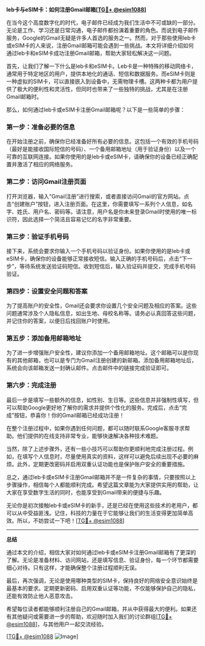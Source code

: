 **leb卡与eSIM卡：如何注册Gmail邮箱[[TG💪+ @esim1088](https://t.me/s/esim1088)]**

在当今这个高度数字化的时代，电子邮件已经成为我们生活中不可或缺的一部分。无论是工作、学习还是日常沟通，电子邮件都扮演着重要的角色。而说到电子邮件服务，Google的Gmail无疑是许多人首选的服务之一。然而，对于那些使用leb卡或eSIM卡的人来说，注册Gmail邮箱可能会遇到一些挑战。本文将详细介绍如何通过leb卡和eSIM卡成功注册Gmail邮箱，帮助大家轻松解决这一问题。

首先，让我们了解一下什么是leb卡和eSIM卡。Leb卡是一种特殊的移动网络卡，通常用于特定地区的用户，提供本地化的通话、短信和数据服务。而eSIM卡则是一种虚拟的SIM卡，可以直接嵌入到设备中，无需物理卡槽。这两种卡都为用户提供了极大的便利性和灵活性，但同时也带来了一些独特的挑战，尤其是在注册Gmail邮箱时。

那么，如何通过leb卡或eSIM卡注册Gmail邮箱呢？以下是一些简单的步骤：

### 第一步：准备必要的信息

在开始注册之前，确保你已经准备好所有必要的信息。这包括一个有效的手机号码（最好是能接收国际短信的号码）、一个备用邮箱地址（用于验证身份）以及一个可靠的互联网连接。如果你使用的是leb卡或eSIM卡，请确保你的设备已经正确配置并激活了相应的网络服务。

### 第二步：访问Gmail注册页面

打开浏览器，输入“Gmail注册”进行搜索，或者直接访问Gmail的官方网站。点击“创建账户”按钮，进入注册页面。在这里，你需要填写一系列个人信息，如名字、姓氏、用户名、密码等。请注意，用户名是你未来登录Gmail时使用的唯一标识符，因此选择一个简洁且容易记忆的名字非常重要。

### 第三步：验证手机号码

接下来，系统会要求你输入一个手机号码以验证身份。如果你使用的是leb卡或eSIM卡，确保你的设备能够正常接收短信。输入正确的手机号码后，点击“下一步”，等待系统发送验证码短信。收到短信后，输入验证码并提交，完成手机号码验证。

### 第四步：设置安全问题和答案

为了提高账户的安全性，Gmail还会要求你设置几个安全问题及相应的答案。这些问题通常涉及个人隐私信息，如出生地、母校名称等。请务必认真回答这些问题，并记住你的答案，以便日后找回账户时使用。

### 第五步：添加备用邮箱地址

为了进一步增强账户安全性，建议你添加一个备用邮箱地址。这个邮箱可以是你现有的其他邮箱，也可以是专门为Gmail注册创建的新邮箱。添加备用邮箱地址后，系统会向该邮箱发送一封确认邮件。点击邮件中的链接完成验证即可。

### 第六步：完成注册

最后一步是填写一些额外的信息，如性别、生日等。这些信息并非强制性填写，但可以帮助Google更好地了解你的需求并提供个性化的服务。完成后，点击“完成”按钮，恭喜你！你的Gmail邮箱已经成功注册！

在整个注册过程中，如果你遇到任何问题，都可以随时联系Google客服寻求帮助。他们提供的在线支持非常专业，能够快速解决各种技术难题。

当然，除了上述步骤外，还有一些小技巧可以帮助你更顺利地完成注册过程。例如，在填写个人信息时，尽量使用真实的资料，这样可以避免后续出现不必要的麻烦。此外，定期更改密码并启用双重认证功能也是保护账户安全的重要措施。

总之，通过leb卡或eSIM卡注册Gmail邮箱并不是一件复杂的事情，只要按照以上步骤操作，相信每个人都能顺利完成。希望这篇文章能为大家提供实用的帮助，让大家在享受数字生活的同时，也能享受到Gmail带来的便捷与乐趣。

无论你是初次接触leb卡或eSIM卡的新手，还是已经在使用这些技术的老用户，都可以从中受益匪浅。记住，科技的力量在于它能够让我们的生活变得更加简单高效。所以，不妨尝试一下吧！[[TG💪+ @esim1088](https://t.me/s/esim1088)]

---

**总结**

通过本文的介绍，相信大家对如何通过leb卡或eSIM卡注册Gmail邮箱有了更深的了解。无论是准备材料、访问网站，还是填写信息、验证身份，每一个环节都需要细心对待。只有这样，才能确保整个注册过程顺利无误。

最后，再次强调，无论是使用哪种类型的SIM卡，保持良好的网络安全意识始终是最基本的要求。定期更新密码、启用双重认证等功能，不仅能够保护自己的隐私，还能有效防止他人恶意攻击。

希望每位读者都能够顺利注册自己的Gmail邮箱，并从中获得最大的便利。如果还有其他疑问或需要进一步的帮助，欢迎随时加入我们的讨论群组[[TG💪+ @esim1088](https://t.me/s/esim1088)]，与其他用户一起交流经验。

[[TG💪+ @esim1088](https://t.me/s/esim1088) ![Image](https://i.postimg.cc/4NQfJmqS/Snipaste-2025-05-13-00-14-12.png)]
